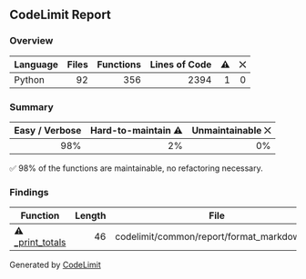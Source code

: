 ## CodeLimit Report

### Overview
| **Language** | **Files** | **Functions** | **Lines of Code** | **⚠** | **⛌** |
| --- | ---: | ---: | ---: | ---: | ---: |
| Python | 92 | 356 | 2394 | 1 | 0 |

### Summary
| **Easy / Verbose** | **Hard-to-maintain ⚠** | **Unmaintainable ⛌** |
| ---: | ---: | ---: |
| 98% | 2% | 0% |

✅ 98% of the functions are maintainable, no refactoring necessary.

### Findings
| **Function** | **Length** | **File** |
| --- | ---: | --- |
| ⚠ [_print_totals](https://github.com/getcodelimit/codelimit/blob/HEAD/codelimit/common/report/format_markdown.py#L26-L71) | 46 | codelimit/common/report/format_markdown.py |

Generated by [CodeLimit](https://getcodelimit.github.io)
